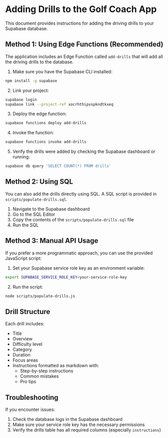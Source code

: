 
# Adding Drills to the Golf Coach App

This document provides instructions for adding the driving drills to your Supabase database.

## Method 1: Using Edge Functions (Recommended)

The application includes an Edge Function called `add-drills` that will add all the driving drills to the database.

1. Make sure you have the Supabase CLI installed:
```bash
npm install -g supabase
```

2. Link your project:
```bash
supabase login
supabase link --project-ref xocrhthipvspkndtkxeq
```

3. Deploy the edge function:
```bash
supabase functions deploy add-drills
```

4. Invoke the function:
```bash
supabase functions invoke add-drills
```

5. Verify the drills were added by checking the Supabase dashboard or running:
```bash
supabase db query 'SELECT COUNT(*) FROM drills'
```

## Method 2: Using SQL

You can also add the drills directly using SQL. A SQL script is provided in `scripts/populate-drills.sql`.

1. Navigate to the Supabase dashboard
2. Go to the SQL Editor
3. Copy the contents of the `scripts/populate-drills.sql` file
4. Run the SQL

## Method 3: Manual API Usage

If you prefer a more programmatic approach, you can use the provided JavaScript script:

1. Set your Supabase service role key as an environment variable:
```bash
export SUPABASE_SERVICE_ROLE_KEY=your-service-role-key
```

2. Run the script:
```bash
node scripts/populate-drills.js
```

## Drill Structure

Each drill includes:
- Title
- Overview
- Difficulty level
- Category
- Duration
- Focus areas
- Instructions formatted as markdown with:
  - Step-by-step instructions
  - Common mistakes
  - Pro tips

## Troubleshooting

If you encounter issues:

1. Check the database logs in the Supabase dashboard
2. Make sure your service role key has the necessary permissions
3. Verify the drills table has all required columns (especially `instructions`)
